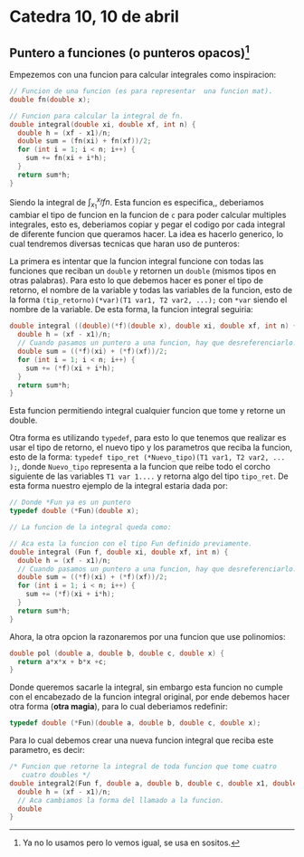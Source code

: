 # Catedra 10, 10 de abril

## Puntero a funciones (o punteros opacos)[^1]

Empezemos con una funcion para calcular integrales como inspiracion:

``` c
// Funcion de una funcion (es para representar  una funcion mat).
double fn(double x);

// Funcion para calcular la integral de fn.
double integral(double xi, double xf, int n) {
  double h = (xf - x1)/n;
  double sum = (fn(xi) + fn(xf))/2;
  for (int i = 1; i < n; i++) {
    sum += fn(xi + i*h);
  }
  return sum*h;
}
```

Siendo la integral de $\int_{x_{1}}^{x_{f}}fn$. Esta funcion es especifica,, deberiamos cambiar el tipo de funcion en la funcion de `c` para poder calcular multiples integrales, esto es, deberiamos copiar y pegar el codigo por cada integral de diferente funcion que queramos hacer. La idea es hacerlo generico, lo cual tendremos diversas tecnicas que haran uso de punteros:

La primera es intentar que la funcion integral funcione con todas las funciones que reciban un `double` y retornen un `double` (mismos tipos en otras palabras). Para esto lo que debemos hacer es poner el tipo de retorno, el nombre de la variable y todas las variables de la funcion, esto de la forma `(tip_retorno)(*var)(T1 var1, T2 var2, ...);` con `*var` siendo el nombre de la variable. De esta forma, la funcion integral seguiria:

``` c
double integral ((double)(*f)(double x), double xi, double xf, int n) {
  double h = (xf - x1)/n;
  // Cuando pasamos un puntero a una funcion, hay que desreferenciarlo.
  double sum = ((*f)(xi) + (*f)(xf))/2;
  for (int i = 1; i < n; i++) {
    sum += (*f)(xi + i*h);
  }
  return sum*h;
}
```

Esta funcion permitiendo integral cualquier funcion que tome y retorne un double.

Otra forma es utilizando `typedef`, para esto lo que tenemos que realizar es usar el tipo de retorno, el nuevo tipo y los parametros que reciba la funcion, esto de la forma: `typedef tipo_ret (*Nuevo_tipo)(T1 var1, T2 var2, ... );`, donde `Nuevo_tipo` representa a la funcion que reibe todo el corcho siguiente de las variables `T1 var 1....` y retorna algo del tipo `tipo_ret`. De esta forma nuestro ejemplo de la integral estaria dada por:

``` c
// Donde *Fun ya es un puntero
typedef double (*Fun)(double x);

// La funcion de la integral queda como:

// Aca esta la funcion con el tipo Fun definido previamente.
double integral (Fun f, double xi, double xf, int n) {
  double h = (xf - x1)/n;
  // Cuando pasamos un puntero a una funcion, hay que desreferenciarlo.
  double sum = ((*f)(xi) + (*f)(xf))/2;
  for (int i = 1; i < n; i++) {
    sum += (*f)(xi + i*h);
  }
  return sum*h;
}
```

Ahora, la otra opcion la razonaremos por una funcion que use polinomios:

``` c
double pol (double a, double b, double c, double x) {
  return a*x*x + b*x +c;
}
```

Donde queremos sacarle la integral, sin embargo esta funcion no cumple con el encabezado de la funcion integral original, por ende debemos hacer otra forma (**otra magia**), para lo cual deberiamos redefinir:

``` c
typedef double (*Fun)(double a, double b, double c, double x);
```

Para lo cual debemos crear una nueva funcion integral que reciba este parametro, es decir:

``` c
/* Funcion que retorne la integral de toda funcion que tome cuatro 
   cuatro doubles */
double integral2(Fun f, double a, double b, double c, double x1, double xf, int n) {
  double h = (xf - x1)/n;
  // Aca cambiamos la forma del llamado a la funcion.
  double
}
```

[^1]: Ya no lo usamos pero lo vemos igual, se usa en sositos.
